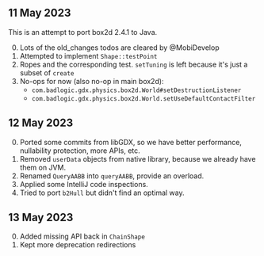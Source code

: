 ## 11 May 2023

This is an attempt to port box2d 2.4.1 to Java.

0. Lots of the old_changes todos are cleared by @MobiDevelop
0. Attempted to implement `Shape::testPoint`
1. Ropes and the corresponding test. `setTuning` is left because it's just a subset of `create`
2. No-ops for now (also no-op in main box2d):
   * `com.badlogic.gdx.physics.box2d.World#setDestructionListener`
   * `com.badlogic.gdx.physics.box2d.World.setUseDefaultContactFilter`

## 12 May 2023

0. Ported some commits from libGDX, so we have better performance, nullability protection, more APIs, etc.
1. Removed `userData` objects from native library, because we already have them on JVM.
2. Renamed `QueryAABB` into `queryAABB`, provide an overload.
3. Applied some IntelliJ code inspections.
4. Tried to port `b2Hull` but didn't find an optimal way.

## 13 May 2023

0. Added missing API back in `ChainShape`
1. Kept more deprecation redirections
